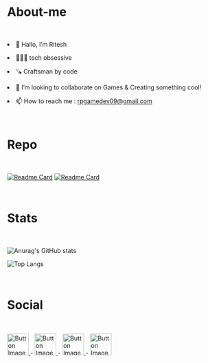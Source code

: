# About-me
<br>
<p><li>👋 Hallo, I’m Ritesh</li></p>
<p><li>🧑🏻‍💻 tech obsessive</li></p>
<p><li>🪚 Craftsman by code</li></p>
<p><li>💞️ I’m looking to collaborate on Games & Creating something cool!</li></p>
<p><li>📫 How to reach me : <a href="https://chat.openai.com/"> rpgamedev09@gmail.com</a></li></p>
</br>


# Repo
<br>

[![Readme Card](https://github-readme-stats.vercel.app/api/pin/?username=Ambitious-Soul&repo=Ship-Shooting-Stratagy-Game)](https://github.com/anuraghazra/github-readme-stats)
[![Readme Card](https://github-readme-stats.vercel.app/api/pin/?username=Ambitious-Soul&repo=ShooterEnemyAi-)](https://github.com/anuraghazra/github-readme-stats)

</br>


# Stats
<br>

![Anurag's GitHub stats](https://github-readme-stats.vercel.app/api?username=Ambitious-Soul&show_icons=true&&bg_color=00000000)

![Top Langs](https://github-readme-stats.vercel.app/api/top-langs/?username=Ambitious-Soul&layout=compact)
 

</br>



# Social
<br>

<a href="https://chat.openai.com/"><t>
    <img src="https://cdn-icons-png.flaticon.com/128/174/174857.png" alt="Button Image" width = "50" hight="50"></t>
  </a> <t> - </t>  <a href="https://www.linkedin.com/in/ritesh-patil-b17981224/">
    <img src="https://cdn-icons-png.flaticon.com/128/3256/3256013.png" alt="Button Image" width = "50" hight="50"></t>
  </a> <t> - </t>  <a href="https://twitter.com/rpgamedev">
    <img src="https://cdn-icons-png.flaticon.com/128/3955/3955027.png" alt="Button Image" width = "50" hight="50"></t>
  </a>  <t> - </t> <a href="https://www.instagram.com/rpgamedev/">
    <img src="https://cdn-icons-png.flaticon.com/128/2335/2335349.png" alt="Button Image" width = "50" hight="70"></t>
  </a>

</br>
